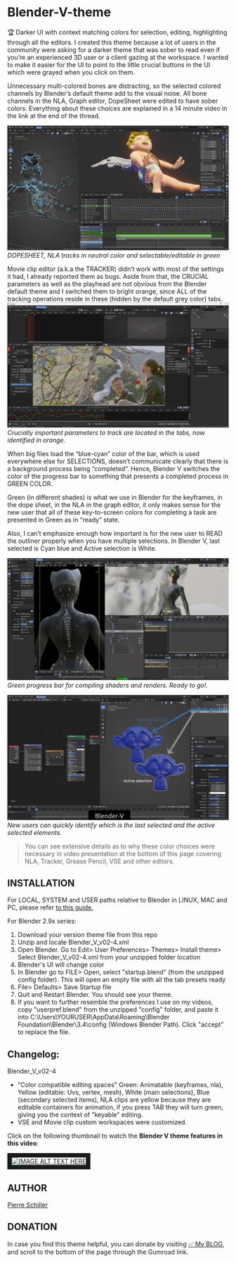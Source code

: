 # Blender-V-theme
🏆 Darker UI with context matching colors for selection, editing, highlighting through all the editors.
I created this theme because a lot of users in the community were asking for a darker theme that was sober to read even if you’re an experienced 3D user or a client gazing at the workspace. I wanted to make it easier for the UI to point to the little crucial buttons in the UI which were grayed when you click on them.

Unnecessary multi-colored bones are distracting, so the selected colored channels by Blender’s default theme add to the visual noise. All bone channels in the NLA, Graph editor, DopeSheet were edited to have sober colors. Everything about these choices are explained in a 14 minute video in the link at the end of the thread.

![Highlight pressed menu button](/img/Blender-Neutral-bone-colors02.webp)
*DOPESHEET, NLA tracks in neutral color and selectable/editable in green*

Movie clip editor (a.k.a the TRACKER) didn’t work with most of the settings it had, I already reported them as bugs. Aside from that, the CRUCIAL parameters as well as the playhead are not obvious from the Blender default theme and I switched them to bright orange, since ALL of the tracking operations reside in these (hidden by the default grey color) tabs.
![Highlight pressed menu button](/img/Blender-Tracking03.webp)
*Crucially important parameters to track are located in the tabs, now identified in orange.*

When big files load the “blue-cyan” color of the bar, which is used everywhere else for SELECTIONS, doesn’t communicate clearly that there is a background process being “completed”.
Hence, Blender V switches the color of the progress bar to something that presents a completed process in GREEN COLOR.

Green (in different shades) is what we use in Blender for the keyframes, in the dope sheet, in the NLA in the graph editor, it only makes sense for the new user that all of these key-to-screen colors for completing a task are presented in Green as in “ready” state.

Also, I can’t emphasize enough how important is for the new user to READ the outliner properly when you have multiple selections. In Blender V, last selected is Cyan blue and Active selection is White.

![Highlight pressed menu button](/img/Loading04.webp)
*Green progress bar for compiling shaders and renders. Ready to go!.*

![Highlight pressed menu button](/img/Selections05.webp)
*New users can quickly identify which is the last selected and the active selected elements.*

> You can see extensive details as to why these color choices were necessary in video presentation at the bottom of this page covering NLA, Tracker, Grease Pencil, VSE and other editors.



## INSTALLATION
For LOCAL, SYSTEM and USER paths relative to Blender in LINUX, MAC and PC, please refer <a href="https://docs.blender.org/manual/en/latest/advanced/blender_directory_layout.html" target="_blank">to this guide.</a><br>

For Blender 2.9x series:
1. Download your version theme file from this repo
2. Unzip and locate Blender_V_v02-4.xml
3. Open Blender. Go to Edit> User Preferences> Themes> Install theme> Select Blender_V_v02-4.xml from your unzipped folder location
4. Blender's UI will change color
5. In Blender go to FILE> Open, select "startup.blend" (from the unzipped config folder). This will open an empty file with all the tab presets ready
6. File> Defaults> Save Startup file
7. Quit and Restart Blender. You should see your theme.
8. If you want to further resemble the preferences I use on my videos, copy "userpref.blend" from the unzipped "config" folder, and paste it
into C:\Users\YOURUSER\AppData\Roaming\Blender Foundation\Blender\3.4\config (Windows Blender Path). Click "accept" to replace the file.

## Changelog:
Blender_V_v02-4
  - "Color compatible editing spaces" Green: Animatable (keyframes, nla), Yellow (editable: Uvs, vertex, mesh), White (main selections), Blue (secondary selected items), NLA clips are yellow because they are editable containers for animation, if you press TAB they will turn green, giving you the context of "keyable" editing.
  - VSE and Movie clip custom workspaces were customized.
  

Click on the following thumbnail to watch the **Blender V theme features in this video**:

<a href="http://www.youtube.com/watch?feature=player_embedded&v=IbuVWQhV_uk
" target="_blank"><img src="http://img.youtube.com/vi/IbuVWQhV_uk/0.jpg" 
alt="IMAGE ALT TEXT HERE" width="640" height="480" border="10" /></a>

## AUTHOR
<a href="https://github.com/3dcinetv" target="_blank">Pierre Schiller</a><br>

## DONATION
In case you find this theme helpful, you can donate by visiting [:white_check_mark: My BLOG](https://3dcinetv.com/blender-v-darker-ui-for-blender-to-showcase-your-work), and scroll to the bottom of the page through the Gumroad link.
